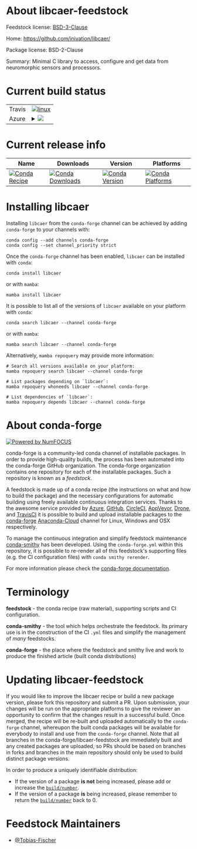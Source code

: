 About libcaer-feedstock
=======================

Feedstock license: [BSD-3-Clause](https://github.com/conda-forge/libcaer-feedstock/blob/main/LICENSE.txt)

Home: https://github.com/inivation/libcaer/

Package license: BSD-2-Clause

Summary: Minimal C library to access, configure and get data from neuromorphic sensors and processors.

Current build status
====================


<table><tr>
    <td>Travis</td>
    <td>
      <a href="https://app.travis-ci.com/conda-forge/libcaer-feedstock">
        <img alt="linux" src="https://img.shields.io/travis/com/conda-forge/libcaer-feedstock/main.svg?label=Linux">
      </a>
    </td>
  </tr>
    
  <tr>
    <td>Azure</td>
    <td>
      <details>
        <summary>
          <a href="https://dev.azure.com/conda-forge/feedstock-builds/_build/latest?definitionId=13230&branchName=main">
            <img src="https://dev.azure.com/conda-forge/feedstock-builds/_apis/build/status/libcaer-feedstock?branchName=main">
          </a>
        </summary>
        <table>
          <thead><tr><th>Variant</th><th>Status</th></tr></thead>
          <tbody><tr>
              <td>linux_64</td>
              <td>
                <a href="https://dev.azure.com/conda-forge/feedstock-builds/_build/latest?definitionId=13230&branchName=main">
                  <img src="https://dev.azure.com/conda-forge/feedstock-builds/_apis/build/status/libcaer-feedstock?branchName=main&jobName=linux&configuration=linux%20linux_64_" alt="variant">
                </a>
              </td>
            </tr><tr>
              <td>linux_aarch64</td>
              <td>
                <a href="https://dev.azure.com/conda-forge/feedstock-builds/_build/latest?definitionId=13230&branchName=main">
                  <img src="https://dev.azure.com/conda-forge/feedstock-builds/_apis/build/status/libcaer-feedstock?branchName=main&jobName=linux&configuration=linux%20linux_aarch64_" alt="variant">
                </a>
              </td>
            </tr><tr>
              <td>osx_64</td>
              <td>
                <a href="https://dev.azure.com/conda-forge/feedstock-builds/_build/latest?definitionId=13230&branchName=main">
                  <img src="https://dev.azure.com/conda-forge/feedstock-builds/_apis/build/status/libcaer-feedstock?branchName=main&jobName=osx&configuration=osx%20osx_64_" alt="variant">
                </a>
              </td>
            </tr><tr>
              <td>osx_arm64</td>
              <td>
                <a href="https://dev.azure.com/conda-forge/feedstock-builds/_build/latest?definitionId=13230&branchName=main">
                  <img src="https://dev.azure.com/conda-forge/feedstock-builds/_apis/build/status/libcaer-feedstock?branchName=main&jobName=osx&configuration=osx%20osx_arm64_" alt="variant">
                </a>
              </td>
            </tr><tr>
              <td>win_64</td>
              <td>
                <a href="https://dev.azure.com/conda-forge/feedstock-builds/_build/latest?definitionId=13230&branchName=main">
                  <img src="https://dev.azure.com/conda-forge/feedstock-builds/_apis/build/status/libcaer-feedstock?branchName=main&jobName=win&configuration=win%20win_64_" alt="variant">
                </a>
              </td>
            </tr>
          </tbody>
        </table>
      </details>
    </td>
  </tr>
</table>

Current release info
====================

| Name | Downloads | Version | Platforms |
| --- | --- | --- | --- |
| [![Conda Recipe](https://img.shields.io/badge/recipe-libcaer-green.svg)](https://anaconda.org/conda-forge/libcaer) | [![Conda Downloads](https://img.shields.io/conda/dn/conda-forge/libcaer.svg)](https://anaconda.org/conda-forge/libcaer) | [![Conda Version](https://img.shields.io/conda/vn/conda-forge/libcaer.svg)](https://anaconda.org/conda-forge/libcaer) | [![Conda Platforms](https://img.shields.io/conda/pn/conda-forge/libcaer.svg)](https://anaconda.org/conda-forge/libcaer) |

Installing libcaer
==================

Installing `libcaer` from the `conda-forge` channel can be achieved by adding `conda-forge` to your channels with:

```
conda config --add channels conda-forge
conda config --set channel_priority strict
```

Once the `conda-forge` channel has been enabled, `libcaer` can be installed with `conda`:

```
conda install libcaer
```

or with `mamba`:

```
mamba install libcaer
```

It is possible to list all of the versions of `libcaer` available on your platform with `conda`:

```
conda search libcaer --channel conda-forge
```

or with `mamba`:

```
mamba search libcaer --channel conda-forge
```

Alternatively, `mamba repoquery` may provide more information:

```
# Search all versions available on your platform:
mamba repoquery search libcaer --channel conda-forge

# List packages depending on `libcaer`:
mamba repoquery whoneeds libcaer --channel conda-forge

# List dependencies of `libcaer`:
mamba repoquery depends libcaer --channel conda-forge
```


About conda-forge
=================

[![Powered by
NumFOCUS](https://img.shields.io/badge/powered%20by-NumFOCUS-orange.svg?style=flat&colorA=E1523D&colorB=007D8A)](https://numfocus.org)

conda-forge is a community-led conda channel of installable packages.
In order to provide high-quality builds, the process has been automated into the
conda-forge GitHub organization. The conda-forge organization contains one repository
for each of the installable packages. Such a repository is known as a *feedstock*.

A feedstock is made up of a conda recipe (the instructions on what and how to build
the package) and the necessary configurations for automatic building using freely
available continuous integration services. Thanks to the awesome service provided by
[Azure](https://azure.microsoft.com/en-us/services/devops/), [GitHub](https://github.com/),
[CircleCI](https://circleci.com/), [AppVeyor](https://www.appveyor.com/),
[Drone](https://cloud.drone.io/welcome), and [TravisCI](https://travis-ci.com/)
it is possible to build and upload installable packages to the
[conda-forge](https://anaconda.org/conda-forge) [Anaconda-Cloud](https://anaconda.org/)
channel for Linux, Windows and OSX respectively.

To manage the continuous integration and simplify feedstock maintenance
[conda-smithy](https://github.com/conda-forge/conda-smithy) has been developed.
Using the ``conda-forge.yml`` within this repository, it is possible to re-render all of
this feedstock's supporting files (e.g. the CI configuration files) with ``conda smithy rerender``.

For more information please check the [conda-forge documentation](https://conda-forge.org/docs/).

Terminology
===========

**feedstock** - the conda recipe (raw material), supporting scripts and CI configuration.

**conda-smithy** - the tool which helps orchestrate the feedstock.
                   Its primary use is in the construction of the CI ``.yml`` files
                   and simplify the management of *many* feedstocks.

**conda-forge** - the place where the feedstock and smithy live and work to
                  produce the finished article (built conda distributions)


Updating libcaer-feedstock
==========================

If you would like to improve the libcaer recipe or build a new
package version, please fork this repository and submit a PR. Upon submission,
your changes will be run on the appropriate platforms to give the reviewer an
opportunity to confirm that the changes result in a successful build. Once
merged, the recipe will be re-built and uploaded automatically to the
`conda-forge` channel, whereupon the built conda packages will be available for
everybody to install and use from the `conda-forge` channel.
Note that all branches in the conda-forge/libcaer-feedstock are
immediately built and any created packages are uploaded, so PRs should be based
on branches in forks and branches in the main repository should only be used to
build distinct package versions.

In order to produce a uniquely identifiable distribution:
 * If the version of a package **is not** being increased, please add or increase
   the [``build/number``](https://docs.conda.io/projects/conda-build/en/latest/resources/define-metadata.html#build-number-and-string).
 * If the version of a package **is** being increased, please remember to return
   the [``build/number``](https://docs.conda.io/projects/conda-build/en/latest/resources/define-metadata.html#build-number-and-string)
   back to 0.

Feedstock Maintainers
=====================

* [@Tobias-Fischer](https://github.com/Tobias-Fischer/)

